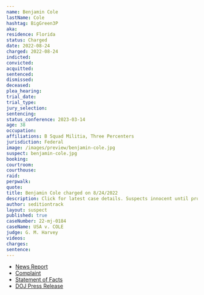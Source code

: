 ```yaml
---
name: Benjamin Cole
lastName: Cole
hashtag: BigGreen3P
aka:
residence: Florida
status: Charged
date: 2022-08-24
charged: 2022-08-24
indicted:
convicted:
acquitted:
sentenced:
dismissed:
deceased:
plea_hearing:
trial_date:
trial_type:
jury_selection:
sentencing:
status_conference: 2023-03-14
age: 38
occupation:
affiliations: B Squad Militia, Three Percenters
jurisdiction: Federal
image: /images/preview/benjamin-cole.jpg
suspect: benjamin-cole.jpg
booking:
courtroom:
courthouse:
raid:
perpwalk:
quote:
title: Benjamin Cole charged on 8/24/2022
description: Click for latest case details. Suspects innocent until proven guilty.
author: seditiontrack
layout: suspect
published: true
caseNumber: 22-mj-0184
caseName: USA v. COLE
judge: G. M. Harvey
videos:
charges:
sentence:
---
```

- [News Report](https://abcnews.go.com/US/wireStory/fbi-militia-members-charged-storming-capitol-88818164)
- [Complaint](https://www.justice.gov/usao-dc/case-multi-defendant/file/1529781/download)
- [Statement of Facts](https://www.justice.gov/usao-dc/case-multi-defendant/file/1529786/download)
- [DOJ Press Release](https://www.justice.gov/usao-dc/pr/five-florida-men-arrested-charges-actions-during-jan-6-capitol-breach)
